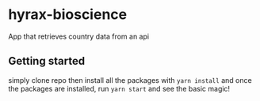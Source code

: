 # hyrax-bioscience
App that retrieves country data from an api

## Getting started
simply clone repo then install all the packages with `yarn install` and once the packages are installed, run `yarn start` and see the basic magic!

